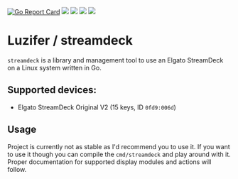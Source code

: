 [![Go Report Card](https://goreportcard.com/badge/github.com/Luzifer/streamdeck)](https://goreportcard.com/report/github.com/Luzifer/streamdeck)
![](https://badges.fyi/github/license/Luzifer/streamdeck)
![](https://badges.fyi/github/downloads/Luzifer/streamdeck)
![](https://badges.fyi/github/latest-release/Luzifer/streamdeck)
![](https://knut.in/project-status/streamdeck)

# Luzifer / streamdeck

`streamdeck` is a library and management tool to use an Elgato StreamDeck on a Linux system written in Go.

## Supported devices:

- Elgato StreamDeck Original V2 (15 keys, ID `0fd9:006d`)

## Usage

Project is currently not as stable as I'd recommend you to use it. If you want to use it though you can compile the `cmd/streamdeck` and play around with it. Proper documentation for supported display modules and actions will follow.
